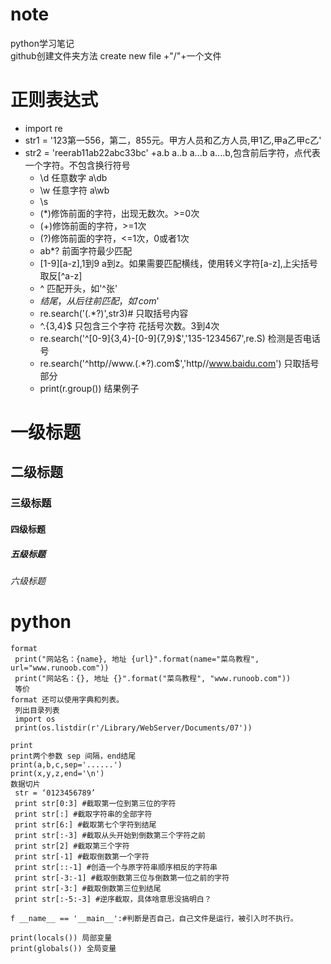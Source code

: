# note
python学习笔记</br>
github创建文件夹方法 create new file +"/"+一个文件

# 正则表达式
+ import re
+ str1 = '123第一556，第二，855元。甲方人员和乙方人员,甲1乙,甲a乙甲c乙'
+ str2 = 'reerab11ab22abc33bc'
	+a.b a..b a...b a....b,包含前后字符，点代表一个字符。不包含换行符号
	+ \d 任意数字 a\db
	+ \w 任意字符 a\wb
	+ \s
	+ (*)修饰前面的字符，出现无数次。>=0次
	+ (+)修饰前面的字符，>=1次
	+ (?)修饰前面的字符，<=1次，0或者1次
	+ ab*?  前面字符最少匹配
	+ [1-9][a-z],1到9 a到z。如果需要匹配横线，使用转义字符[a\-z],上尖括号取反[^a-z]
	+  ^ 匹配开头，如'^张'
	+ $结尾，从后往前匹配，如'com$'
	+ re.search('<tr>(.*?)</tr>',str3)# 只取括号内容
	+ ^.{3,4}$ 只包含三个字符 花括号次数。3到4次
	+ re.search('^[0-9]{3,4}-[0-9]{7,9}$','135-1234567',re.S)  检测是否电话号
	+ re.search('^http//www\.(.*?)\.com$','http//www.baidu.com')  只取括号部分
	+ print(r.group()) 结果例子

# 一级标题  
## 二级标题  
### 三级标题  
#### 四级标题  
##### 五级标题  
###### 六级标题
# python

	format  
	 print("网站名：{name}, 地址 {url}".format(name="菜鸟教程", url="www.runoob.com"))
	 print("网站名：{}, 地址 {}".format("菜鸟教程", "www.runoob.com"))
	 等价   
	format 还可以使用字典和列表。
	 列出目录列表  
	 import os
	 print(os.listdir(r'/Library/WebServer/Documents/07'))
	
	print  
	print两个参数 sep 间隔，end结尾 
	print(a,b,c,sep='......')
	print(x,y,z,end='\n')
	数据切片
	 str = ‘0123456789’
	 print str[0:3] #截取第一位到第三位的字符
	 print str[:] #截取字符串的全部字符
	 print str[6:] #截取第七个字符到结尾
	 print str[:-3] #截取从头开始到倒数第三个字符之前
	 print str[2] #截取第三个字符
	 print str[-1] #截取倒数第一个字符
	 print str[::-1] #创造一个与原字符串顺序相反的字符串
	 print str[-3:-1] #截取倒数第三位与倒数第一位之前的字符
	 print str[-3:] #截取倒数第三位到结尾
	 print str[:-5:-3] #逆序截取，具体啥意思没搞明白？
	
	f __name__ == '__main__':#判断是否自己，自己文件是运行，被引入时不执行。
	
	print(locals()) 局部变量
	print(globals()) 全局变量
